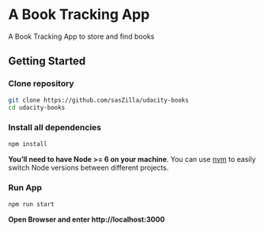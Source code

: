 # A Book Tracking App

A Book Tracking App to store and find books

## Getting Started
### Clone repository
```sh
git clone https://github.com/sasZilla/udacity-books
cd udacity-books
```

### Install all dependencies
```sh
npm install
```
**You’ll need to have Node >= 6 on your machine**. You can use [nvm](https://github.com/creationix/nvm#installation) to easily switch Node versions between different projects.

### Run App
```sh
npm run start
```
**Open Browser and enter http://localhost:3000**
